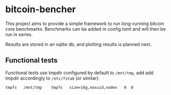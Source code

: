 # bitcoin-bencher

This project aims to provide a simple framework to run long-running bitcoin core benchmarks.
Benchmarks can be added in config.toml and will then be run in series.

Results are stored in an sqlite db, and plotting results is planned next.

## Functional tests

Functional tests use tmpdir configured by default to `/mnt/tmp`, add add tmpdir accordingly to `/etc/fstab` (or similar):

```bash
tmpfs   /mnt/tmp    tmpfs   size=16g,nosuid,nodev   0  0
```
